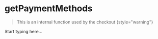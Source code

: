 # getPaymentMethods

> This is an internal function used by the checkout
{style="warning"}

Start typing here...